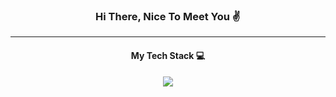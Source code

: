 <h3 align="center">Hi There, Nice To Meet You ✌</h3>
<hr>

<h4 align="center">My Tech Stack 💻</h4>
<p align="center">
  <a href="https://skillicons.dev">
    <img src="https://skillicons.dev/icons?i=git,kubernetes,docker,c,vim" />
  </a>
</p>

